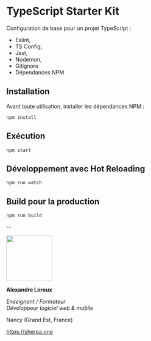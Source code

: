 # TypeScript Starter Kit

Configuration de base pour un projet TypeScript : 
- Eslint,
- TS Config,
- Jest,
- Nodemon,
- Gitignore
- Dépendances NPM

## Installation

Avant toute utilisation, installer les dépendances NPM :

`npm install`

## Exécution

`npm start`

## Développement avec Hot Reloading

`npm run watch`

## Build pour la production

`npm run build`


--

<img src="https://sherpa.one/images/sherpa-logotype.png" width="120px">

__Alexandre Leroux__

_Enseignant / Formateur_<br>
_Développeur logiciel web & mobile_

Nancy (Grand Est, France)

https://sherpa.one
